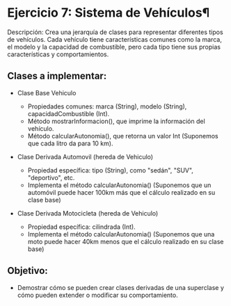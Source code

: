# Ejercicio 7: Sistema de Vehículos¶

Descripción: Crea una jerarquía de clases para representar diferentes tipos de vehículos. Cada vehículo tiene características comunes como la marca, el modelo y la capacidad de combustible, pero cada tipo tiene sus propias características y comportamientos.

## Clases a implementar:

- Clase Base Vehiculo
  - Propiedades comunes: marca (String), modelo (String), capacidadCombustible (Int).
  - Método mostrarInformacion(), que imprime la información del vehículo.
  - Método calcularAutonomia(), que retorna un valor Int (Suponemos que cada litro da para 10 km).
    
- Clase Derivada Automovil (hereda de Vehiculo)
  - Propiedad específica: tipo (String), como "sedán", "SUV", "deportivo", etc.
  - Implementa el método calcularAutonomia() (Suponemos que un automóvil puede hacer 100km más que el cálculo realizado en su clase base)
    
- Clase Derivada Motocicleta (hereda de Vehiculo)
  - Propiedad específica: cilindrada (Int).
  - Implementa el método calcularAutonomia() (Suponemos que una moto puede hacer 40km menos que el cálculo realizado en su clase base)
    
## Objetivo: 
- Demostrar cómo se pueden crear clases derivadas de una superclase y cómo pueden extender o modificar su comportamiento.
